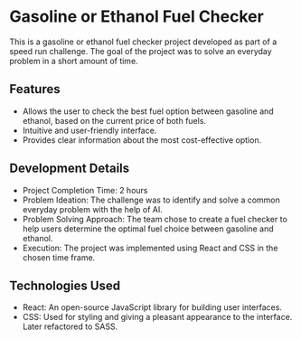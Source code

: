 # Gasoline or Ethanol Fuel Checker

This is a gasoline or ethanol fuel checker project developed as part of a speed run challenge. The goal of the project was to solve an everyday problem in a short amount of time.

## Features

- Allows the user to check the best fuel option between gasoline and ethanol, based on the current price of both fuels.
- Intuitive and user-friendly interface.
- Provides clear information about the most cost-effective option.

## Development Details

- Project Completion Time: 2 hours
- Problem Ideation: The challenge was to identify and solve a common everyday problem with the help of AI. 
- Problem Solving Approach: The team chose to create a fuel checker to help users determine the optimal fuel choice between gasoline and ethanol.
- Execution: The project was implemented using React and CSS in the chosen time frame.

## Technologies Used

- React: An open-source JavaScript library for building user interfaces.
- CSS: Used for styling and giving a pleasant appearance to the interface. Later refactored to SASS.
